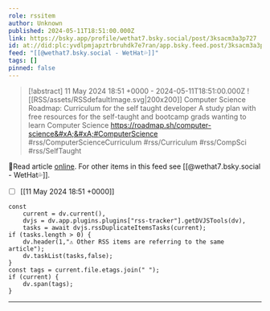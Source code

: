 ```yaml
---
role: rssitem
author: Unknown
published: 2024-05-11T18:51:00.000Z
link: https://bsky.app/profile/wethat7.bsky.social/post/3ksacm3a3p727
id: at://did:plc:yvdlpmjapztrbruhdk7e7ran/app.bsky.feed.post/3ksacm3a3p727
feed: "[[@wethat7․bsky․social - WetHat💦]]"
tags: []
pinned: false
---
```


> [!abstract] 11 May 2024 18:51 +0000 - 2024-05-11T18:51:00.000Z
> <span class="rss-image">![[RSS/assets/RSSdefaultImage.svg|200x200]]</span> Computer Science Roadmap: Curriculum for the self taught developer&#xA;A
>                 study plan with free resources for the self-taught and bootcamp grads wanting to
>                 learn Computer
>                 Science&#xA;&#xA;https://roadmap.sh/computer-science&#xA;&#xA;#ComputerScience
>                 #rss/ComputerScienceCurriculum #rss/Curriculum #rss/CompSci #rss/SelfTaught

🔗Read article [online](https://bsky.app/profile/wethat7.bsky.social/post/3ksacm3a3p727). For other items in this feed see [[@wethat7․bsky․social - WetHat💦]].

- [ ] [[11 May 2024 18꞉51 +0000]]

~~~dataviewjs
const
    current = dv.current(),
	dvjs = dv.app.plugins.plugins["rss-tracker"].getDVJSTools(dv),
	tasks = await dvjs.rssDuplicateItemsTasks(current);
if (tasks.length > 0) {
	dv.header(1,"⚠ Other RSS items are referring to the same article");
    dv.taskList(tasks,false);
}
const tags = current.file.etags.join(" ");
if (current) {
	dv.span(tags);
}
~~~

- - -